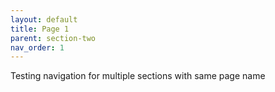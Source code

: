 ```yaml
---
layout: default
title: Page 1
parent: section-two
nav_order: 1
---
```

Testing navigation for multiple sections with same page name
